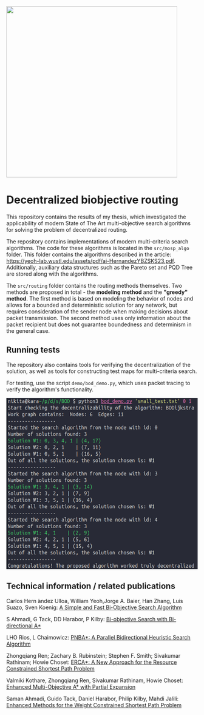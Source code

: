 
<img src='./report/images/diploma_icon.bmp' height=450px width=450px>

# Decentralized biobjective routing

This repository contains the results of my thesis, which investigated the applicability of modern State of The Art multi-objective search algorithms for solving the problem of decentralized routing.

The repository contains implementations of modern multi-criteria search algorithms. The code for these algorithms is located in the `src/mosp_algo` folder. This folder contains the algorithms described in the article: https://yeoh-lab.wustl.edu/assets/pdf/ai-HernandezYBZSKS23.pdf. Additionally, auxiliary data structures such as the Pareto set and PQD Tree are stored along with the algorithms.




The `src/routing` folder contains the routing methods themselves. Two methods are proposed in total - the **modeling method** and the **"greedy" method**. The first method is based on modeling the behavior of nodes and allows for a bounded and deterministic solution for any network, but requires consideration of the sender node when making decisions about packet transmission. The second method uses only information about the packet recipient but does not guarantee boundedness and determinism in the general case.

## Running tests

The repository also contains tools for verifying the decentralization of the solution, as well as tools for constructing test maps for multi-criteria search.

For testing, use the script `demo/bod_demo.py`, which uses packet tracing to verify the algorithm's functionality.

<img src='./report/images/dec_demo.png' height=450px width=600px>




## Technical information / related publications
Carlos Hern ́andez Ulloa, William Yeoh,Jorge A. Baier, Han Zhang, Luis Suazo, Sven Koenig: [A Simple and Fast Bi-Objective Search Algorithm](https://ojs.aaai.org/index.php/ICAPS/article/view/6655)  

S Ahmadi, G Tack, DD Harabor, P Kilby: [Bi-objective Search with Bi-directional A*](https://ojs.aaai.org/index.php/SOCS/article/view/18563/18352)  

LHO Rios, L Chaimowicz: [PNBA*: A Parallel Bidirectional Heuristic Search Algorithm](https://dimap.ufrn.br/csbc2011/anais/eventos/contents/ENIA/ENIA_Sessao_6_Artigo_1_Rios.pdf)  

Zhongqiang Ren; Zachary B. Rubinstein; Stephen F. Smith; Sivakumar Rathinam; Howie Choset: [ERCA*: A New Approach for the Resource Constrained Shortest Path Problem](https://ieeexplore.ieee.org/abstract/document/10190205)  

Valmiki Kothare, Zhongqiang Ren, Sivakumar Rathinam, Howie Choset: [Enhanced Multi-Objective A* with Partial Expansion](https://arxiv.org/abs/2212.03712)

Saman Ahmadi, Guido Tack, Daniel Harabor, Philip Kilby, Mahdi Jalili: [Enhanced Methods for the Weight Constrained Shortest Path Problem](https://arxiv.org/abs/2207.14744)